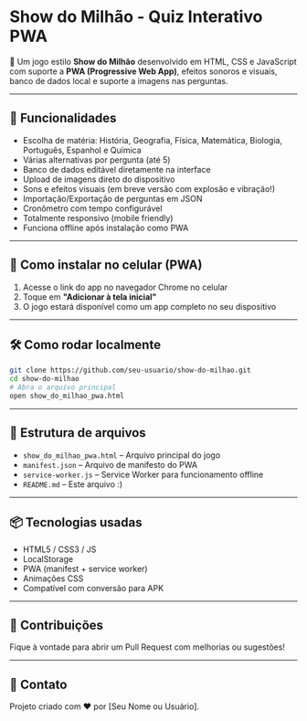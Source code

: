 
# Show do Milhão - Quiz Interativo PWA

🎉 Um jogo estilo **Show do Milhão** desenvolvido em HTML, CSS e JavaScript com suporte a **PWA (Progressive Web App)**, efeitos sonoros e visuais, banco de dados local e suporte a imagens nas perguntas.

---

## 🚀 Funcionalidades

- Escolha de matéria: História, Geografia, Física, Matemática, Biologia, Português, Espanhol e Química
- Várias alternativas por pergunta (até 5)
- Banco de dados editável diretamente na interface
- Upload de imagens direto do dispositivo
- Sons e efeitos visuais (em breve versão com explosão e vibração!)
- Importação/Exportação de perguntas em JSON
- Cronômetro com tempo configurável
- Totalmente responsivo (mobile friendly)
- Funciona offline após instalação como PWA

---

## 📲 Como instalar no celular (PWA)

1. Acesse o link do app no navegador Chrome no celular
2. Toque em **"Adicionar à tela inicial"**
3. O jogo estará disponível como um app completo no seu dispositivo

---

## 🛠 Como rodar localmente

```bash
git clone https://github.com/seu-usuario/show-do-milhao.git
cd show-do-milhao
# Abra o arquivo principal
open show_do_milhao_pwa.html
```

---

## 📁 Estrutura de arquivos

- `show_do_milhao_pwa.html` – Arquivo principal do jogo
- `manifest.json` – Arquivo de manifesto do PWA
- `service-worker.js` – Service Worker para funcionamento offline
- `README.md` – Este arquivo :)

---

## 📦 Tecnologias usadas

- HTML5 / CSS3 / JS
- LocalStorage
- PWA (manifest + service worker)
- Animações CSS
- Compatível com conversão para APK

---

## 🙌 Contribuições

Fique à vontade para abrir um Pull Request com melhorias ou sugestões!

---

## 📧 Contato

Projeto criado com ❤️ por [Seu Nome ou Usuário].
